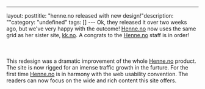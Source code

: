 --- 
layout: posttitle: "henne.no released with new design!"description: ""category: "undefined" tags: [] --- Ok, they released it over two weeks ago, but we've very happy with the outcome! <a href="http://www.henne.no">Henne.no</a> now uses the same grid as her sister site, <a href="http://www.kk.no">kk.no</a>. A congrats to the <a href="http://www.henne.no">Henne.no</a> staff is in order!<br /><br/><br /><br/>This redesign was a dramatic improvement of the whole <a href="http://www.henne.no">Henne.no</a> product. The site is now rigged for an imense traffic growth in the furture. For the first time <a href="http://www.henne.no">Henne.no</a> is in harmony with the web usability convention. The readers can now focus on the wide and rich content this site offers.